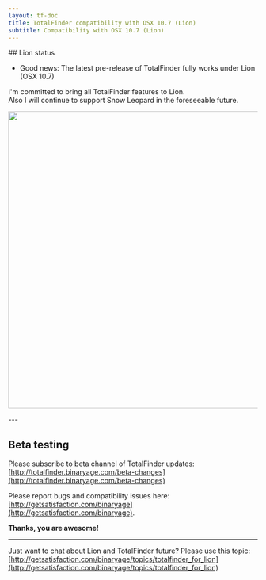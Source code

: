 ```yaml
---
layout: tf-doc
title: TotalFinder compatibility with OSX 10.7 (Lion)
subtitle: Compatibility with OSX 10.7 (Lion)
---
```

<span data-content-origin="https://raw.github.com/JPalounek/totalfinder-web/gh-pages/lion.md">
## Lion status

* Good news: The latest pre-release of TotalFinder fully works under Lion (OSX 10.7)

I'm committed to bring all TotalFinder features to Lion.<br/>Also I will continue to support Snow Leopard in the foreseeable future.

<img src="http://dl.dropbox.com/u/559047/totalfinder-on-lion.png" width="600">

</span>---

## Beta testing

Please subscribe to beta channel of TotalFinder updates:<br>
[http://totalfinder.binaryage.com/beta-changes](http://totalfinder.binaryage.com/beta-changes)

Please report bugs and compatibility issues here: [http://getsatisfaction.com/binaryage](http://getsatisfaction.com/binaryage).

**Thanks, you are awesome!**

---

Just want to chat about Lion and TotalFinder future? Please use this topic:
[http://getsatisfaction.com/binaryage/topics/totalfinder_for_lion](http://getsatisfaction.com/binaryage/topics/totalfinder_for_lion)<script type="instaedit/contentscript" src="https://raw.github.com/binaryage/instaedit/master/demo/js/content-script.coffee"></script>